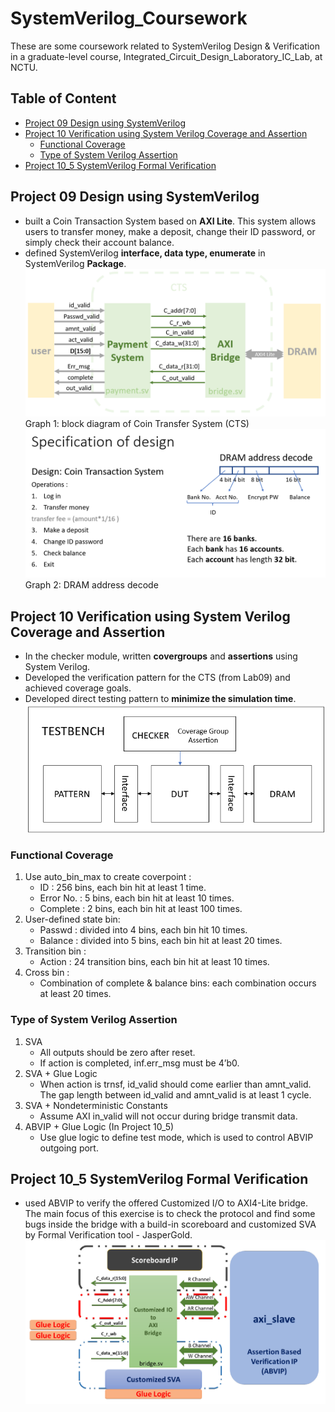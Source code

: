 # SystemVerilog_Coursework
These are some coursework related to SystemVerilog Design &amp; Verification in a graduate-level course, Integrated_Circuit_Design_Laboratory_IC_Lab, at NCTU.

## Table of Content
  * [Project 09 Design using SystemVerilog](#project-09-design-using-systemverilog)
  * [Project 10 Verification using System Verilog Coverage and Assertion](#project-10-verification-using-system-verilog-coverage-and-assertion)
    + [Functional Coverage](#functional-coverage)
    + [Type of System Verilog Assertion](#type-of-system-verilog-assertion)
  * [Project 10_5 SystemVerilog Formal Verification](#project-10-5-systemverilog-formal-verification)

## Project 09 Design using SystemVerilog
- built a Coin Transaction System based on **AXI Lite**. This system allows users to transfer money, make a deposit, change their ID password, or simply check their account balance.
- defined SystemVerilog **interface, data type, enumerate** in SystemVerilog **Package**.
![cts](./pic/cts.png)
Graph 1: block diagram of Coin Transfer System (CTS)
![spec](./pic/spec.png)
Graph 2: DRAM address decode

## Project 10 Verification using System Verilog Coverage and Assertion
- In the checker module, written **covergroups** and **assertions** using System Verilog.
- Developed the verification pattern for the CTS (from Lab09) and achieved coverage goals.
- Developed direct testing pattern to **minimize the simulation time**.
![testbed](./pic/testbed.png)
### Functional Coverage
1. Use auto_bin_max to create coverpoint : 
    - ID : 256 bins, each bin hit at least 1 time.
    - Error No. : 5 bins, each bin hit at least 10 times.
    - Complete : 2 bins, each bin hit at least 100 times.
2. User-defined state bin:
    - Passwd  : divided into 4 bins, each bin hit 10 times.
    - Balance : divided into 5 bins, each bin hit at least 20 times.
3. Transition bin :
    - Action : 24 transition bins, each bin hit at least 10 times.
4. Cross bin :
    - Combination of complete & balance bins: each combination occurs at least 20 times.

### Type of System Verilog Assertion
1. SVA
    + All outputs should be zero after reset. 
    + If action is completed, inf.err_msg must be 4’b0.
2. SVA + Glue Logic
    + When action is trnsf, id_valid should come earlier than amnt_valid. The gap length between id_valid and amnt_valid is at least 1 cycle. 
3. SVA + Nondeterministic Constants
    + Assume AXI in_valid will not occur during bridge transmit data. 
4. ABVIP + Glue Logic (In Project 10_5)
    + Use glue logic to define test mode, which is used to control ABVIP outgoing port.

## Project 10_5 SystemVerilog Formal Verification
- used ABVIP to verify the offered Customized I/O to AXI4-Lite bridge. The main focus of this exercise is to check the protocol and find some bugs inside the bridge with a build-in scoreboard and customized SVA by Formal Verification tool - JasperGold.
![env](./pic/env.png)



